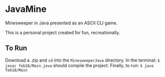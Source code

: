 # JavaMine
Minesweeper in Java presented as an ASCII CLI game.

This is a personal project created for fun, recreationally.

## To Run
Download a .zip and ```cd``` into the ```MinesweeperJava``` directory.
In the terminal: ```$ javac feb18/Main.java``` should compile the project.
Finally, to run: ```$ java feb18/Main```
